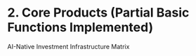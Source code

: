 # 2. Core Products (Partial Basic Functions Implemented)
AI-Native Investment Infrastructure Matrix
